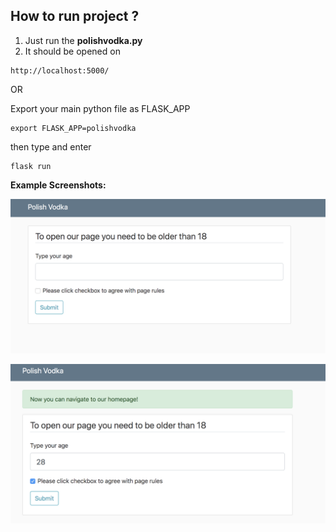 ## How to run project ?


1. Just run the **polishvodka.py**
2. It should be opened on 
````
http://localhost:5000/ 
````

OR 

Export your main python file as FLASK_APP
````
export FLASK_APP=polishvodka
````
then type and enter
````
flask run
````

**Example Screenshots:**

![Screenshot](https://github.com/berkaykirmizioglu/polish-vodka/blob/master/static/example_ss.png)

![Screenshot](https://github.com/berkaykirmizioglu/polish-vodka/blob/master/static/Screen%20Shot%202019-09-06%20at%2015.45.14.png)

